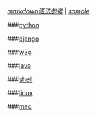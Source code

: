 *[markdown语法参考](markdown)*  |  *[sample](samplemarkdown)*

###[python](python)

###[django](django)

###[w3c](w3c)

###[java](java)

###[shell](shell)

###[linux](linux)

###[mac](mac)

